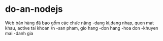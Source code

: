 # do-an-nodejs
Web bán hàng đã bao gồm các chức năng
-dang ki,dang nhap, quen mat khau, active tai khoan \n
-san pham, gio hang
-don hang
-hoa don
-khuyen mai
-danh gia
